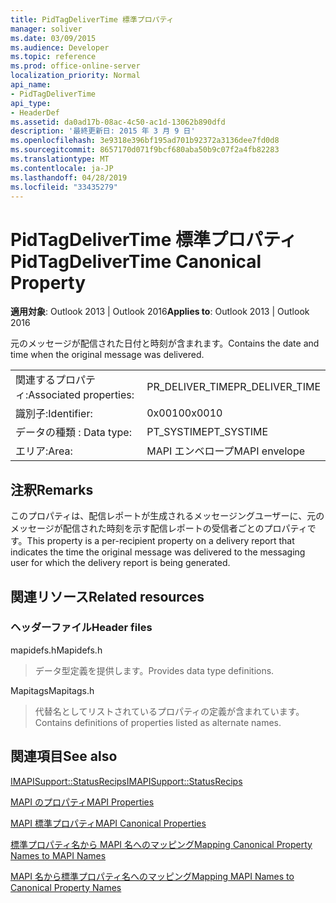 ```yaml
---
title: PidTagDeliverTime 標準プロパティ
manager: soliver
ms.date: 03/09/2015
ms.audience: Developer
ms.topic: reference
ms.prod: office-online-server
localization_priority: Normal
api_name:
- PidTagDeliverTime
api_type:
- HeaderDef
ms.assetid: da0ad17b-08ac-4c50-ac1d-13062b890dfd
description: '最終更新日: 2015 年 3 月 9 日'
ms.openlocfilehash: 3e9318e396bf195ad701b92372a3136dee7fd0d8
ms.sourcegitcommit: 8657170d071f9bcf680aba50b9c07f2a4fb82283
ms.translationtype: MT
ms.contentlocale: ja-JP
ms.lasthandoff: 04/28/2019
ms.locfileid: "33435279"
---
```

# <a name="pidtagdelivertime-canonical-property"></a><span data-ttu-id="b7adc-103">PidTagDeliverTime 標準プロパティ</span><span class="sxs-lookup"><span data-stu-id="b7adc-103">PidTagDeliverTime Canonical Property</span></span>

  
  
<span data-ttu-id="b7adc-104">**適用対象**: Outlook 2013 | Outlook 2016</span><span class="sxs-lookup"><span data-stu-id="b7adc-104">**Applies to**: Outlook 2013 | Outlook 2016</span></span> 
  
<span data-ttu-id="b7adc-105">元のメッセージが配信された日付と時刻が含まれます。</span><span class="sxs-lookup"><span data-stu-id="b7adc-105">Contains the date and time when the original message was delivered.</span></span> 
  
|||
|:-----|:-----|
|<span data-ttu-id="b7adc-106">関連するプロパティ:</span><span class="sxs-lookup"><span data-stu-id="b7adc-106">Associated properties:</span></span>  <br/> |<span data-ttu-id="b7adc-107">PR_DELIVER_TIME</span><span class="sxs-lookup"><span data-stu-id="b7adc-107">PR_DELIVER_TIME</span></span>  <br/> |
|<span data-ttu-id="b7adc-108">識別子:</span><span class="sxs-lookup"><span data-stu-id="b7adc-108">Identifier:</span></span>  <br/> |<span data-ttu-id="b7adc-109">0x0010</span><span class="sxs-lookup"><span data-stu-id="b7adc-109">0x0010</span></span>  <br/> |
|<span data-ttu-id="b7adc-110">データの種類 : </span><span class="sxs-lookup"><span data-stu-id="b7adc-110">Data type:</span></span>  <br/> |<span data-ttu-id="b7adc-111">PT_SYSTIME</span><span class="sxs-lookup"><span data-stu-id="b7adc-111">PT_SYSTIME</span></span>  <br/> |
|<span data-ttu-id="b7adc-112">エリア:</span><span class="sxs-lookup"><span data-stu-id="b7adc-112">Area:</span></span>  <br/> |<span data-ttu-id="b7adc-113">MAPI エンベロープ</span><span class="sxs-lookup"><span data-stu-id="b7adc-113">MAPI envelope</span></span>  <br/> |
   
## <a name="remarks"></a><span data-ttu-id="b7adc-114">注釈</span><span class="sxs-lookup"><span data-stu-id="b7adc-114">Remarks</span></span>

<span data-ttu-id="b7adc-115">このプロパティは、配信レポートが生成されるメッセージングユーザーに、元のメッセージが配信された時刻を示す配信レポートの受信者ごとのプロパティです。</span><span class="sxs-lookup"><span data-stu-id="b7adc-115">This property is a per-recipient property on a delivery report that indicates the time the original message was delivered to the messaging user for which the delivery report is being generated.</span></span>
  
## <a name="related-resources"></a><span data-ttu-id="b7adc-116">関連リソース</span><span class="sxs-lookup"><span data-stu-id="b7adc-116">Related resources</span></span>

### <a name="header-files"></a><span data-ttu-id="b7adc-117">ヘッダーファイル</span><span class="sxs-lookup"><span data-stu-id="b7adc-117">Header files</span></span>

<span data-ttu-id="b7adc-118">mapidefs.h</span><span class="sxs-lookup"><span data-stu-id="b7adc-118">Mapidefs.h</span></span>
  
> <span data-ttu-id="b7adc-119">データ型定義を提供します。</span><span class="sxs-lookup"><span data-stu-id="b7adc-119">Provides data type definitions.</span></span>
    
<span data-ttu-id="b7adc-120">Mapitags</span><span class="sxs-lookup"><span data-stu-id="b7adc-120">Mapitags.h</span></span>
  
> <span data-ttu-id="b7adc-121">代替名としてリストされているプロパティの定義が含まれています。</span><span class="sxs-lookup"><span data-stu-id="b7adc-121">Contains definitions of properties listed as alternate names.</span></span>
    
## <a name="see-also"></a><span data-ttu-id="b7adc-122">関連項目</span><span class="sxs-lookup"><span data-stu-id="b7adc-122">See also</span></span>



[<span data-ttu-id="b7adc-123">IMAPISupport::StatusRecips</span><span class="sxs-lookup"><span data-stu-id="b7adc-123">IMAPISupport::StatusRecips</span></span>](imapisupport-statusrecips.md)


[<span data-ttu-id="b7adc-124">MAPI のプロパティ</span><span class="sxs-lookup"><span data-stu-id="b7adc-124">MAPI Properties</span></span>](mapi-properties.md)
  
[<span data-ttu-id="b7adc-125">MAPI 標準プロパティ</span><span class="sxs-lookup"><span data-stu-id="b7adc-125">MAPI Canonical Properties</span></span>](mapi-canonical-properties.md)
  
[<span data-ttu-id="b7adc-126">標準プロパティ名から MAPI 名へのマッピング</span><span class="sxs-lookup"><span data-stu-id="b7adc-126">Mapping Canonical Property Names to MAPI Names</span></span>](mapping-canonical-property-names-to-mapi-names.md)
  
[<span data-ttu-id="b7adc-127">MAPI 名から標準プロパティ名へのマッピング</span><span class="sxs-lookup"><span data-stu-id="b7adc-127">Mapping MAPI Names to Canonical Property Names</span></span>](mapping-mapi-names-to-canonical-property-names.md)

